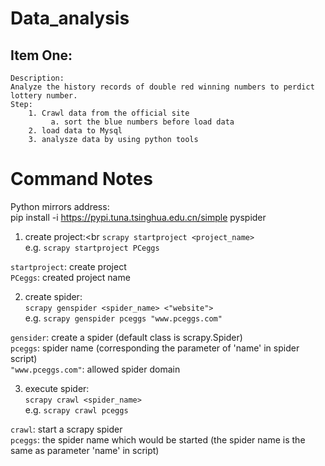# Data_analysis
## Item One:
	Description:
	Analyze the history records of double red winning numbers to perdict lottery number.
	Step:
		1. Crawl data from the official site
			 a. sort the blue numbers before load data
		2. load data to Mysql
		3. analysze data by using python tools
		

# Command Notes
Python mirrors address:<br>
pip install -i https://pypi.tuna.tsinghua.edu.cn/simple pyspider<br>


1. create project:<br
`scrapy startproject <project_name>`<br>
e.g. `scrapy startproject PCeggs`<br>

`startproject`: create project<br>
`PCeggs`: created project name<br>


2. create spider:<br>
`scrapy genspider <spider_name> <"website">`<br>
e.g. `scrapy genspider pceggs "www.pceggs.com"`<br>

`gensider`: create a spider (default class is scrapy.Spider)<br>
`pceggs`: spider name (corresponding the parameter of 'name' in spider script)<br>
`"www.pceggs.com"`: allowed spider domain<br>


3. execute spider:<br>
`scrapy crawl <spider_name>`<br>
e.g. `scrapy crawl pceggs`<br>

`crawl`: start a scrapy spider<br>
`pceggs`: the spider name which would be started (the spider name is the same as parameter 'name' in script)<br>
